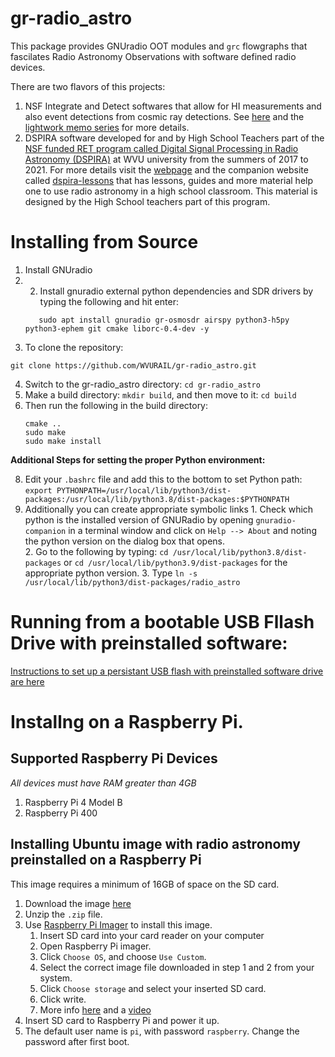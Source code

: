 # gr-radio_astro

This package provides GNUradio OOT modules and `grc` flowgraphs that fascilates Radio Astronomy Observations with software defined radio devices.

There are two flavors of this projects:

1. NSF Integrate and Detect softwares that allow for HI measurements and also event detections from cosmic ray detections. See [here](https://github.com/WVURAIL/gr-radio_astro/wiki/Nsf-gr-radio_astro) and the [lightwork memo series](https://wvurail.org/lightwork/) for more details. 
2. DSPIRA software developed for and by High School Teachers part of the [NSF funded RET program called Digital Signal Processing in Radio Astronomy (DSPIRA)](https://www.nsf.gov/awardsearch/showAward?AWD_ID=1611114) at WVU university from the summers of 2017 to 2021. For more details visit the [webpage](https://wvurail.org/dspira-lessons/about/) and the companion website called [dspira-lessons](https://wvurail.org/dspira-lessons/) that has lessons, guides and more material help one to use radio astronomy in a high school classroom. This material is designed by the High School teachers part of this program. 

# Installing from Source

1. Install GNUradio
2. 2. Install gnuradio external python dependencies and SDR drivers by typing the following and hit enter:
   ```
      sudo apt install gnuradio gr-osmosdr airspy python3-h5py python3-ephem git cmake liborc-0.4-dev -y
   ```
3. To clone the repository:
```
git clone https://github.com/WVURAIL/gr-radio_astro.git
```
4. Switch to the gr-radio_astro directory: `cd gr-radio_astro`
5. Make a build directory: `mkdir build`, and then move to it: `cd build`  
6. Then run the following in the build directory:
      ```
      cmake ..
      sudo make
      sudo make install
      ```
**Additional Steps for setting the proper Python environment:**
   
8. Edit your `.bashrc` file and add this to the bottom to set Python path: `export PYTHONPATH=/usr/local/lib/python3/dist-packages:/usr/local/lib/python3.8/dist-packages:$PYTHONPATH`
9. Additionally you can create appropriate symbolic links
       1.  Check which python is the installed version of GNURadio by opening  `gnuradio-companion` in a terminal window and click on `Help --> About` and noting the python version on the dialog box that opens.  
       2.  Go to the following by typing: `cd /usr/local/lib/python3.8/dist-packages` or `cd /usr/local/lib/python3.9/dist-packages` for the appropriate python version. 
       3.  Type `ln -s /usr/local/lib/python3/dist-packages/radio_astro`   


# Running from a bootable USB Fllash Drive with preinstalled software:

[Instructions to set up a persistant USB flash with preinstalled software drive are here](https://wvurail.org//dspira-lessons/Install_Ubuntu_spectrometer_onFlashdrive)

# Installng on a Raspberry Pi. 

## Supported Raspberry Pi Devices

*All devices must have RAM greater than 4GB*
1. Raspberry Pi 4 Model B
2. Raspberry Pi 400


## Installing Ubuntu image with radio astronomy preinstalled  on a Raspberry Pi
This image requires a minimum of 16GB of space on the SD card. 
1. Download the image [here](https://drive.google.com/file/d/1KzfgMEwgwTTZUaCeNR5kRgLj9MfMKyAh/view?usp=sharing)
2. Unzip the `.zip` file.
3. Use [Raspberry Pi Imager](https://www.raspberrypi.org/software/) to install this image. 
   1. Insert SD card into your card reader on your computer
   2. Open Raspberry Pi imager.
   3. Click `Choose OS`, and choose `Use Custom`. 
   4. Select the correct image file downloaded in step 1 and 2 from your system.
   5. Click `Choose storage` and select your inserted SD card.
   6. Click write. 
   7. More info [here](https://www.raspberrypi.org/documentation/installation/installing-images/) and a [video](https://www.youtube.com/watch?v=ntaXWS8Lk34) 
4. Insert SD card to Raspberry Pi and power it up.
5. The default user name is `pi`, with password `raspberry`. Change the password after first boot. 



